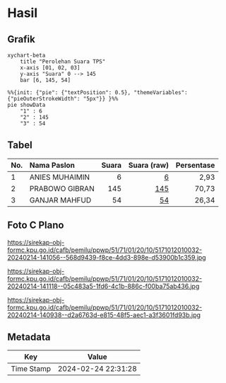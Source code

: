 # Hasil

## Grafik

```mermaid
xychart-beta
    title "Perolehan Suara TPS"
    x-axis [01, 02, 03]
    y-axis "Suara" 0 --> 145
    bar [6, 145, 54]
```

```mermaid
%%{init: {"pie": {"textPosition": 0.5}, "themeVariables": {"pieOuterStrokeWidth": "5px"}} }%%
pie showData
    "1" : 6
    "2" : 145
    "3" : 54
```

## Tabel

| No. | Nama Paslon    | Suara | Suara (raw) | Persentase |
|:--- |:-------------- | -----:| -----------:| ----------:|
| 1   | ANIES MUHAIMIN | 6     | [6][p-1]    | 2,93       |
| 2   | PRABOWO GIBRAN | 145   | [145][p-2]  | 70,73      |
| 3   | GANJAR MAHFUD  | 54    | [54][p-3]   | 26,34      |


[p-1]: https://github.com/gigit-pemilu/pemilu-2024-51-bali/blob/main/pilpres/hitung-suara/sub/51-bali/sub/71-kota-denpasar/sub/01-denpasar-selatan/sub/2010-sanur-kauh/sub/032-tps/sub/paslon-1.txt
[p-2]: https://github.com/gigit-pemilu/pemilu-2024-51-bali/blob/main/pilpres/hitung-suara/sub/51-bali/sub/71-kota-denpasar/sub/01-denpasar-selatan/sub/2010-sanur-kauh/sub/032-tps/sub/paslon-2.txt
[p-3]: https://github.com/gigit-pemilu/pemilu-2024-51-bali/blob/main/pilpres/hitung-suara/sub/51-bali/sub/71-kota-denpasar/sub/01-denpasar-selatan/sub/2010-sanur-kauh/sub/032-tps/sub/paslon-3.txt

## Foto C Plano

https://sirekap-obj-formc.kpu.go.id/cafb/pemilu/ppwp/51/71/01/20/10/5171012010032-20240214-141056--568d9439-f8ce-4dd3-898e-d53900b1c359.jpg

https://sirekap-obj-formc.kpu.go.id/cafb/pemilu/ppwp/51/71/01/20/10/5171012010032-20240214-141118--05c483a5-1fd6-4c1b-886c-f00ba75ab436.jpg

https://sirekap-obj-formc.kpu.go.id/cafb/pemilu/ppwp/51/71/01/20/10/5171012010032-20240214-140938--d2a6763d-e815-48f5-aec1-a3f3601fd93b.jpg


## Metadata

| Key        | Value               |
| ---------- | ------------------- |
| Time Stamp | 2024-02-24 22:31:28 |



